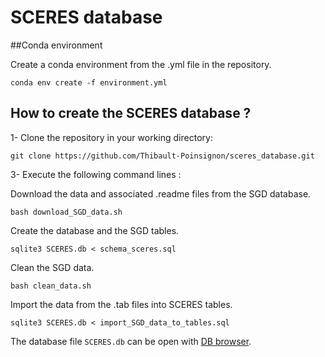 # SCERES database


##Conda environment

Create a conda environment from the .yml file in the repository.
```
conda env create -f environment.yml
```

## How to create the SCERES database ?

1- Clone the repository in your working directory:
```
git clone https://github.com/Thibault-Poinsignon/sceres_database.git
```

3- Execute the following command lines :

Download the data and associated .readme files from the SGD database.
```
bash download_SGD_data.sh
```

Create the database and the SGD tables.
```
sqlite3 SCERES.db < schema_sceres.sql
```

Clean the SGD data.
```
bash clean_data.sh
```

Import the data from the .tab files into SCERES tables.
```
sqlite3 SCERES.db < import_SGD_data_to_tables.sql
```

The database file `SCERES.db` can be open with [DB browser](https://sqlitebrowser.org/).
